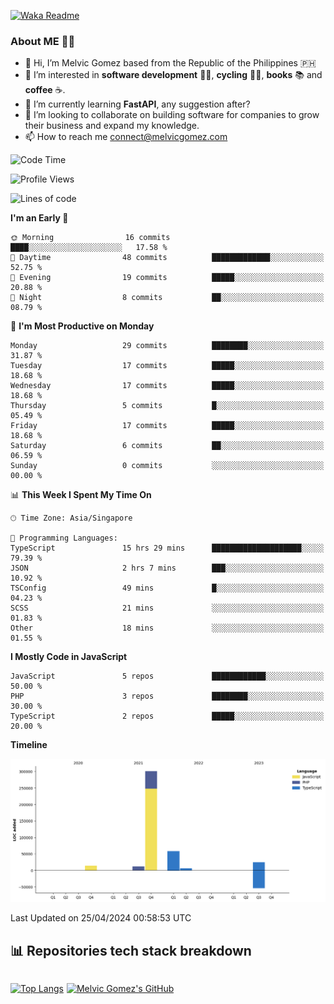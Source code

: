 [![Waka Readme](https://github.com/melvicgomez/melvicgomez/actions/workflows/main.yml/badge.svg)](https://github.com/melvicgomez/melvicgomez/actions/workflows/main.yml)

### **About ME 🚴🏻** 
- 👋 Hi, I’m Melvic Gomez based from the Republic of the Philippines 🇵🇭
- 👀 I’m interested in **software development** 👨‍💻, **cycling** 🚴‍♂️, **books** 📚 and **coffee** ☕. 
- 🌱 I’m currently learning **FastAPI**, any suggestion after?
- 💞️ I’m looking to collaborate on building software for companies to grow their business and expand my knowledge.
- 📫 How to reach me <connect@melvicgomez.com>
 
<!--START_SECTION:waka-->
![Code Time](http://img.shields.io/badge/Code%20Time-2%2C958%20hrs%2023%20mins-blue)

![Profile Views](http://img.shields.io/badge/Profile%20Views-1-blue)

![Lines of code](https://img.shields.io/badge/From%20Hello%20World%20I%27ve%20Written-414.1%20thousand%20lines%20of%20code-blue)

**I'm an Early 🐤** 

```text
🌞 Morning                16 commits          ████░░░░░░░░░░░░░░░░░░░░░   17.58 % 
🌆 Daytime                48 commits          █████████████░░░░░░░░░░░░   52.75 % 
🌃 Evening                19 commits          █████░░░░░░░░░░░░░░░░░░░░   20.88 % 
🌙 Night                  8 commits           ██░░░░░░░░░░░░░░░░░░░░░░░   08.79 % 
```
📅 **I'm Most Productive on Monday** 

```text
Monday                   29 commits          ████████░░░░░░░░░░░░░░░░░   31.87 % 
Tuesday                  17 commits          █████░░░░░░░░░░░░░░░░░░░░   18.68 % 
Wednesday                17 commits          █████░░░░░░░░░░░░░░░░░░░░   18.68 % 
Thursday                 5 commits           █░░░░░░░░░░░░░░░░░░░░░░░░   05.49 % 
Friday                   17 commits          █████░░░░░░░░░░░░░░░░░░░░   18.68 % 
Saturday                 6 commits           ██░░░░░░░░░░░░░░░░░░░░░░░   06.59 % 
Sunday                   0 commits           ░░░░░░░░░░░░░░░░░░░░░░░░░   00.00 % 
```


📊 **This Week I Spent My Time On** 

```text
🕑︎ Time Zone: Asia/Singapore

💬 Programming Languages: 
TypeScript               15 hrs 29 mins      ████████████████████░░░░░   79.39 % 
JSON                     2 hrs 7 mins        ███░░░░░░░░░░░░░░░░░░░░░░   10.92 % 
TSConfig                 49 mins             █░░░░░░░░░░░░░░░░░░░░░░░░   04.23 % 
SCSS                     21 mins             ░░░░░░░░░░░░░░░░░░░░░░░░░   01.83 % 
Other                    18 mins             ░░░░░░░░░░░░░░░░░░░░░░░░░   01.55 % 
```

**I Mostly Code in JavaScript** 

```text
JavaScript               5 repos             ████████████░░░░░░░░░░░░░   50.00 % 
PHP                      3 repos             ████████░░░░░░░░░░░░░░░░░   30.00 % 
TypeScript               2 repos             █████░░░░░░░░░░░░░░░░░░░░   20.00 % 
```



**Timeline**

![Lines of Code chart](https://raw.githubusercontent.com/melvicgomez/melvicgomez/master/assets/bar_graph.png)


 Last Updated on 25/04/2024 00:58:53 UTC
<!--END_SECTION:waka-->


## 📊 Repositories tech stack breakdown
<div style="display:inline-flex;">

<div style="margin-right:5px;">

[![Top Langs](https://github-readme-stats.vercel.app/api/top-langs/?username=melvicgomez&count_private=true&show_icons=true&bg_color=202124&title_color=D12A1E&icon_color=FAD127&text_color=ffffff)](https://melvicgomez.com)
</div>

[![Melvic Gomez's GitHub](https://github-readme-stats.vercel.app/api?username=melvicgomez&count_private=true&show_icons=true&bg_color=202124&title_color=D12A1E&icon_color=FAD127&text_color=ffffff)](https://github.com/melvicgomez)
<div>
